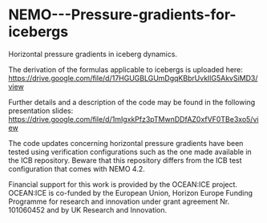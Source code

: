 # NEMO---Pressure-gradients-for-icebergs
Horizontal pressure gradients in iceberg dynamics.

The derivation of the formulas applicable to icebergs is uploaded here:
https://drive.google.com/file/d/17HGUGBLGUmDgqKBbrUvkIlG5AkvSiMD3/view

Further details and a description of the code may be found in the following presentation slides:
https://drive.google.com/file/d/1mIgxkPfz3pTMwnDDfAZ0xfVF0TBe3xo5/view

The code updates concerning horizontal pressure gradients have been tested using verification configurations such as the one made available in the ICB repository. Beware that this repository differs from the ICB test configuration that comes with NEMO 4.2.

Financial support for this work is provided by the OCEAN:ICE project.
OCEAN:ICE is co-funded by the European Union, Horizon Europe Funding Programme for research and innovation under grant agreement Nr. 101060452 and by UK Research and Innovation.

